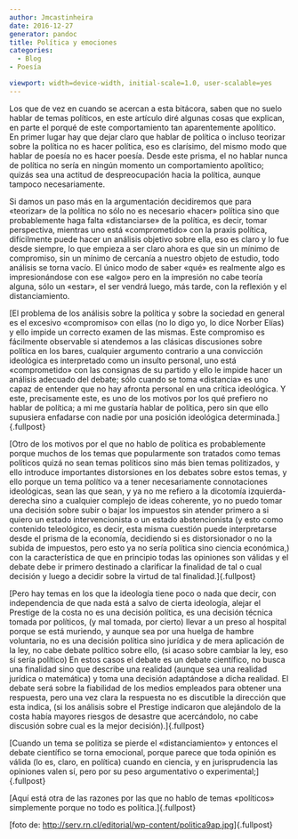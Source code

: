 ```yaml
---
author: Jmcastinheira
date: 2016-12-27
generator: pandoc
title: Política y emociones
categories:
  - Blog
- Poesía

viewport: width=device-width, initial-scale=1.0, user-scalable=yes
---
```




Los que de vez en cuando se acercan a esta bitácora, saben que no suelo
hablar de temas políticos, en este artículo diré algunas cosas que
explican, en parte el porqué de este comportamiento tan aparentemente
apolítico.\
En primer lugar hay que dejar claro que hablar de política o incluso
teorizar sobre la política no es hacer política, eso es clarísimo, del
mismo modo que hablar de poesía no es hacer poesía. Desde este prisma,
el no hablar nunca de política no sería en ningún momento un
comportamiento apolítico; quizás sea una actitud de despreocupación
hacia la política, aunque tampoco necesariamente.

Si damos un paso más en la argumentación decidiremos que para «teorizar»
de la política no sólo no es necesario «hacer» política sino que
probablemente haga falta «distanciarse» de la política, es decir, tomar
perspectiva, mientras uno está «comprometido» con la praxis política,
difícilmente puede hacer un análisis objetivo sobre ella, eso es claro y
lo fue desde siempre, lo que empieza a ser claro ahora es que sin un
mínimo de compromiso, sin un mínimo de cercanía a nuestro objeto de
estudio, todo análisis se torna vacío. El único modo de saber «qué» es
realmente algo es impresionándose con ese «algo» pero en la impresión no
cabe teoría alguna, sólo un «estar», el ser vendrá luego, más tarde, con
la reflexión y el distanciamiento.

[El problema de los análisis sobre la política y sobre la sociedad en
general es el excesivo «compromiso» con ellas (no lo digo yo, lo dice
Norber Elías) y ello impide un correcto examen de las mismas. Este
compromiso es fácilmente observable si atendemos a las clásicas
discusiones sobre política en los bares, cualquier argumento contrario a
una convicción ideológica es interpretado como un insulto personal, uno
está «comprometido» con las consignas de su partido y ello le impide
hacer un análisis adecuado del debate; sólo cuando se toma «distancia»
es uno capaz de entender que no hay afronta personal en una crítica
ideológica. Y este, precisamente este, es uno de los motivos por los qué
prefiero no hablar de política; a mi me gustaría hablar de política,
pero sin que ello supusiera enfadarse con nadie por una posición
ideológica determinada.]{.fullpost}

[Otro de los motivos por el que no hablo de política es probablemente
porque muchos de los temas que popularmente son tratados como temas
políticos quizá no sean temas políticos sino más bien temas politizados,
y ello introduce importantes distorsiones en los debates sobre estos
temas, y ello porque un tema político va a tener necesariamente
connotaciones ideológicas, sean las que sean, y ya no me refiero a la
dicotomía izquierda-derecha sino a cualquier complejo de ideas
coherente, yo no puedo tomar una decisión sobre subir o bajar los
impuestos sin atender primero a si quiero un estado intervencionista o
un estado abstencionista (y esto como contenido teleológico, es decir,
esta misma cuestión puede interpretarse desde el prisma de la economía,
decidiendo si es distorsionador o no la subida de impuestos, pero esto
ya no sería política sino ciencia económica,) con la característica de
que en principio todas las opiniones son válidas y el debate debe ir
primero destinado a clarificar la finalidad de tal o cual decisión y
luego a decidir sobre la virtud de tal finalidad.]{.fullpost}

[Pero hay temas en los que la ideología tiene poco o nada que decir, con
independencia de que nada está a salvo de cierta ideología, alejar el
Prestige de la costa no es una decisión política, es una decisión
técnica tomada por políticos, (y mal tomada, por cierto) llevar a un
preso al hospital porque se está muriendo, y aunque sea por una huelga
de hambre voluntaria, no es una decisión política sino jurídica y de
mera aplicación de la ley, no cabe debate político sobre ello, (si acaso
sobre cambiar la ley, eso sí sería político) En estos casos el debate es
un debate científico, no busca una finalidad sino que describe una
realidad (aunque sea una realidad jurídica o matemática) y toma una
decisión adaptándose a dicha realidad. El debate será sobre la
fiabilidad de los medios empleados para obtener una respuesta, pero una
vez clara la respuesta no es discutible la dirección que esta indica,
(si los análisis sobre el Prestige indicaron que alejándolo de la costa
había mayores riesgos de desastre que acercándolo, no cabe discusión
sobre cual es la mejor decisión).]{.fullpost}

[Cuando un tema se politiza se pierde el «distanciamiento» y entonces el
debate científico se torna emocional, porque parece que toda opinión es
válida (lo es, claro, en política) cuando en ciencia, y en
jurisprudencia las opiniones valen sí, pero por su peso argumentativo o
experimental;]{.fullpost}

[Aquí está otra de las razones por las que no hablo de temas «políticos»
simplemente porque no todo es política.]{.fullpost}

[foto de:
<http://serv.rn.cl/editorial/wp-content/politica9ap.jpg>]{.fullpost}
